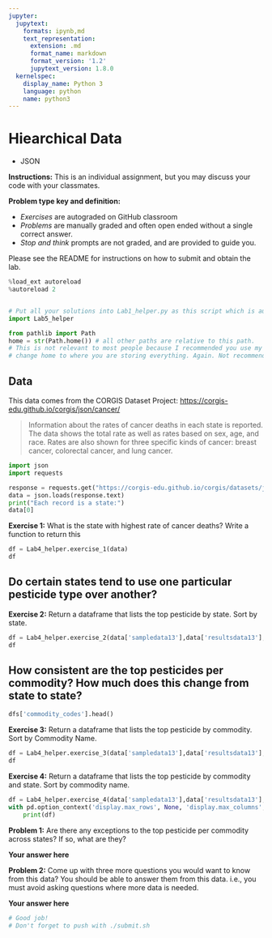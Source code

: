 ```yaml
---
jupyter:
  jupytext:
    formats: ipynb,md
    text_representation:
      extension: .md
      format_name: markdown
      format_version: '1.2'
      jupytext_version: 1.8.0
  kernelspec:
    display_name: Python 3
    language: python
    name: python3
---
```


# Hiearchical Data
* JSON


**Instructions:** This is an individual assignment, but you may discuss your code with your classmates.

**Problem type key and definition:**
* _Exercises_ are autograded on GitHub classroom
* _Problems_ are manually graded and often open ended without a single correct answer.
* _Stop and think_ prompts are not graded, and are provided to guide you.

Please see the README for instructions on how to submit and obtain the lab.

```python
%load_ext autoreload
%autoreload 2


# Put all your solutions into Lab1_helper.py as this script which is autograded
import Lab5_helper 

from pathlib import Path
home = str(Path.home()) # all other paths are relative to this path. 
# This is not relevant to most people because I recommended you use my server, but
# change home to where you are storing everything. Again. Not recommended.
```

## Data
This data comes from the CORGIS Dataset Project: https://corgis-edu.github.io/corgis/json/cancer/

>Information about the rates of cancer deaths in each state is reported. The data shows the total rate as well as rates based on sex, age, and race. Rates are also shown for three specific kinds of cancer: breast cancer, colorectal cancer, and lung cancer.

```python
import json
import requests

response = requests.get("https://corgis-edu.github.io/corgis/datasets/json/cancer/cancer.json")
data = json.loads(response.text)
print("Each record is a state:")
data[0]
```

**Exercise 1:** What is the state with highest rate of cancer deaths? Write a function to return this 

```python
df = Lab4_helper.exercise_1(data)
df
```

## Do certain states tend to use one particular pesticide type over another?


**Exercise 2:** Return a dataframe that lists the top pesticide by state. Sort by state.

```python
df = Lab4_helper.exercise_2(data['sampledata13'],data['resultsdata13'],dfs['pest_codes'])
df
```

## How consistent are the top pesticides per commodity? How much does this change from state to state?

```python
dfs['commodity_codes'].head()
```

**Exercise 3:** Return a dataframe that lists the top pesticide by commodity. Sort by Commodity Name.

```python
df = Lab4_helper.exercise_3(data['sampledata13'],data['resultsdata13'],dfs['pest_codes'],dfs['commodity_codes'])
df
```

**Exercise 4:** Return a dataframe that lists the top pesticide by commodity and state. Sort by commodity name.

```python
df = Lab4_helper.exercise_4(data['sampledata13'],data['resultsdata13'],dfs['pest_codes'],dfs['commodity_codes'])
with pd.option_context('display.max_rows', None, 'display.max_columns', None):  # more options can be specified also
    print(df)
```

**Problem 1:** Are there any exceptions to the top pesticide per commodity across states? If so, what are they?

**Your answer here**


**Problem 2:** Come up with three more questions you would want to know from this data? You should be able to answer them from this data. i.e., you must avoid asking questions where more data is needed. 

**Your answer here**

```python
# Good job!
# Don't forget to push with ./submit.sh
```

```python

```

